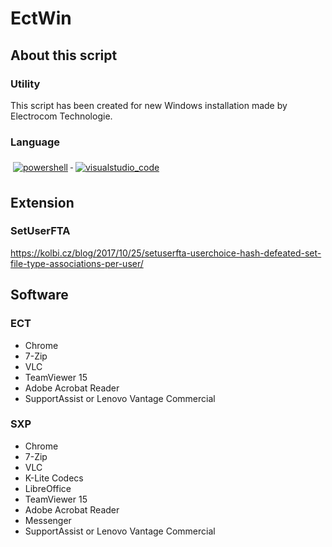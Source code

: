 # EctWin
## About this script
### Utility
This script has been created for new Windows installation made by Electrocom Technologie.
### Language
  <a href="#">
    <img src="https://github.com/anaselgarhy/cool-badges/blob/master/svg/dev/tools/powershell.svg" alt="powershell" style="vertical-align:top; margin:6px 4px">
  </a> 


  <a href="#">
    <img src="https://github.com/anaselgarhy/cool-badges/blob/master/svg/dev/tools/visualstudio_code.svg" alt="visualstudio_code" style="vertical-align:top; margin:6px 4px">
  </a>

## Extension
### SetUserFTA
https://kolbi.cz/blog/2017/10/25/setuserfta-userchoice-hash-defeated-set-file-type-associations-per-user/
## Software
### ECT
* Chrome
* 7-Zip
* VLC
* TeamViewer 15
* Adobe Acrobat Reader
* SupportAssist or Lenovo Vantage Commercial
### SXP
* Chrome
* 7-Zip
* VLC
* K-Lite Codecs
* LibreOffice
* TeamViewer 15
* Adobe Acrobat Reader
* Messenger
* SupportAssist or Lenovo Vantage Commercial
